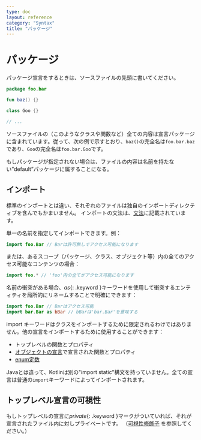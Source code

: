 ```yaml
---
type: doc
layout: reference
category: "Syntax"
title: "パッケージ"
---
```


<!--original
- --
type: doc
layout: reference
category: "Syntax"
title: "Packages"
- --
-->

# パッケージ

<!--original
# Packages
-->

パッケージ宣言をするときは、ソースファイルの先頭に書いてください。

<!--original
A source file may start with a package declaration:
-->

``` kotlin
package foo.bar

fun baz() {}

class Goo {}

// ...
```

<!--original
``` kotlin
package foo.bar

fun baz() {}

class Goo {}

// ...
```
-->

ソースファイルの（このようなクラスや関数など）全ての内容は宣言パッケージに含まれています。従って、次の例で示すとおり、`baz()`の完全名は`foo.bar.baz`であり、`Goo`の完全名は`foo.bar.Goo`です。

<!--original
All the contents (such as classes and functions) of the source file are contained by the package declared.
So, in the example above, the full name of `baz()` is `foo.bar.baz`, and the full name of `Goo` is `foo.bar.Goo`. 
-->
 

もしパッケージが指定されない場合は、ファイルの内容は名前を持たない”default”パッケージに属することになる。

<!--original
If the package is not specified, the contents of such a file belong to "default" package that has no name.
-->

## インポート

<!--original
## Imports
-->

標準のインポートとは違い、それぞれのファイルは独自のインポートディレクティブを含んでもかまいません。
インポートの文法は、[文法](grammar.html#import)に記載されています。

<!--original
Apart from the default imports, each file may contain its own import directives.
Syntax for imports is described in the [grammar](grammar.html#import).
-->

単一の名前を指定してインポートできます。例：

<!--original
We can import either a single name, e.g.
-->

``` kotlin
import foo.Bar // Barは許可無しでアクセス可能になります
```

<!--original
``` kotlin
import foo.Bar // Bar is now accessible without qualification
```
-->

または、あるスコープ（パッケージ、クラス、オブジェクト等）内の全てのアクセス可能なコンテンツの場合：

<!--original
or all the accessible contents of a scope (package, class, object etc):
-->

``` kotlin
import foo.* // 'foo'内の全てがアクセス可能になります
```

<!--original
``` kotlin
import foo.* // everything in 'foo' becomes accessible
```
-->

名前の衝突がある場合、*as*{: .keyword }キーワードを使用して衝突するエンティティを局所的にリネームすることで明確にできます：

<!--original
If there is a name clash, we can disambiguate by using *as*{: .keyword } keyword to locally rename the clashing entity:
-->

``` kotlin
import foo.Bar // Barはアクセス可能
import bar.Bar as bBar // bBarは'bar.Bar'を意味する
```

<!--original
``` kotlin
import foo.Bar // Bar is accessible
import bar.Bar as bBar // bBar stands for 'bar.Bar'
```
-->

import キーワードはクラスをインポートするために限定されるわけではありません。他の宣言をインポートするために使用することができます：

<!--original
The `import` keyword is not restricted to importing classes; you can also use it to import other declarations:
-->

* トップレベルの関数とプロパティ
* [オブジェクトの宣言](object-declarations.html#object-declarations)で宣言された関数とプロパティ
* [enum定数](enum-classes.html)

<!--original
  * top-level functions and properties;
  * functions and properties declared in [object declarations](object-declarations.html#object-declarations);
  * [enum constants](enum-classes.html)
-->

Javaとは違って、Kotlinは別の"import static"構文を持っていません。全ての宣言は普通の`import`キーワードによってインポートされます。

<!--original
Unlike Java, Kotlin does not have a separate "import static" syntax; all of these declarations are imported using the regular `import` keyword.
-->

## トップレベル宣言の可視性

<!--original
## Visibility of Top-level Declarations
-->

もしトップレベルの宣言に*private*{: .keyword }マークがついていれば、それが宣言されたファイル内に対しプライベートです。 （[可視性修飾子](visibility-modifiers.html) を参照してください。）

<!--original
If a top-level declaration is marked *private*{: .keyword }, it is private to the file it's declared in (see [Visibility Modifiers](visibility-modifiers.html)).
-->
